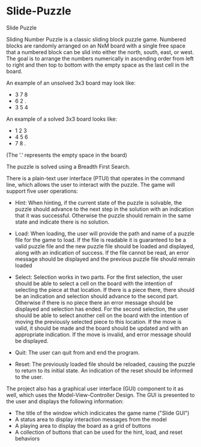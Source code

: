 # Slide-Puzzle
Slide Puzzle

Sliding Number Puzzle is a classic sliding block puzzle game. Numbered blocks are randomly arranged on an
NxM board with a single free space that a numbered block can be slid into either the north, south, east, or 
west. The goal is to arrange the numbers numerically in ascending order from left to right and then top
to bottom with the empty space as the last cell in the board. 

An example of an unsolved 3x3 board may look like: 
- 3 7 8 
- 6 2 .
- 3 5 4
 
An example of a solved 3x3 board looks like:
- 1 2 3
- 4 5 6
- 7 8 .

(The '.' represents the empty space in the board)

The puzzle is solved using a Breadth First Search. 

There is a plain-text user interface (PTUI) that operates in the command line, 
which allows the user to interact with the puzzle. The game will support five
user operations: 

- Hint: When hinting, if the current state of the puzzle is solvable, the puzzle should advance to the next step in the solution with an indication that it was successful. Otherwise the puzzle should remain in the same state and indicate there is no solution.

- Load: When loading, the user will provide the path and name of a puzzle file for the game to load. If the file is readable it is guaranteed to be a valid puzzle file and the new puzzle file should be loaded and displayed, along with an indication of success. If the file cannot be read, an error message should be displayed and the previous puzzle file should remain loaded

- Select: 
Selection works in two parts.
For the first selection, the user should be able to select a cell on the board with the intention of selecting the piece at that location. If there is a piece there, there should be an indication and selection should advance to the second part. Otherwise if there is no piece there an error message should be displayed and selection has ended.
For the second selection, the user should be able to select another cell on the board with the intention of moving the previously selected piece to this location. If the move is valid, it should be made and the board should be updated and with an appropriate indication. If the move is invalid, and error message should be displayed.

- Quit: The user can quit from and end the program.

- Reset: The previously loaded file should be reloaded, causing the puzzle to return to its initial state. An indication of the reset should be informed to the user.

The project also has a graphical user interface (GUI) component to it as well, which uses the Model-View-Controller Design.
The GUI is presented to the user and displays the following information:

- The title of the window which indicicates the game name ("Slide GUI")
- A status area to display interaction messages from the model
- A playing area to display the board as a grid of buttons
- A collection of buttons that can be used for the hint, load, and reset behaviors 
